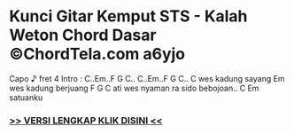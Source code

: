 
 # Kunci Gitar Kemput STS - Kalah Weton Chord Dasar ©ChordTela.com a6yjo


Capo ♪ fret 4 Intro : C..Em..F G C.. C..Em..F G C.. C wes kadung sayang Em wes kadung berjuang F G C ati wes nyaman ra sido bebojoan.. C Em satuanku

###  <a href="https://shortlighzx.web.app?sq=Kunci Gitar Kemput STS - Kalah Weton Chord Dasar ©ChordTela.com"> >> VERSI LENGKAP KLIK DISINI << </a>
